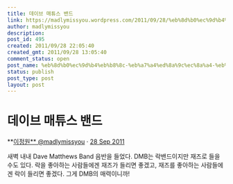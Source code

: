 ```yaml
---
title: 데이브 매튜스 밴드
link: https://madlymissyou.wordpress.com/2011/09/28/%eb%8d%b0%ec%9d%b4%eb%b8%8c-%eb%a7%a4%ed%8a%9c%ec%8a%a4-%eb%b0%b4%eb%93%9c/
author: madlymissyou
description: 
post_id: 495
created: 2011/09/28 22:05:40
created_gmt: 2011/09/28 13:05:40
comment_status: open
post_name: %eb%8d%b0%ec%9d%b4%eb%b8%8c-%eb%a7%a4%ed%8a%9c%ec%8a%a4-%eb%b0%b4%eb%93%9c
status: publish
post_type: post
layout: post
---
```


# 데이브 매튜스 밴드

**[이정원** @madlymissyou](https://twitter.com/madlymissyou) · [28 Sep 2011](https://twitter.com/madlymissyou/status/118841230833627136)

새벽 내내 Dave Matthews Band 음반을 들었다. DMB는 락밴드이지만 재즈로 들을 수도 있다. 락을 좋아하는 사람들에겐 재즈가 들리면 좋겠고, 재즈를 좋아하는 사람들에겐 락이 들리면 좋겠다. 그게 DMB의 매력이니까!